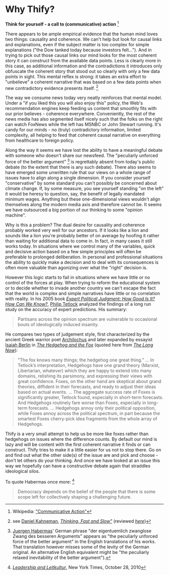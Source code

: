 Why Thify?
==========

**Think for yourself - a call to (communicative) action** [^communicativeaction]

There appears to be ample empirical evidence that the human mind loves two things: causality and coherence. We can't help but look for causal links and explanations, even if the subject matter is too complex for simple explanations ("the Dow tanked today because investors felt...").  And in trying to pick out those causal links our mind looks for the most coherent story it can construct from the available data points.  Less is clearly more in this case, as additional information and the contradictions it introduces only obfuscate the coherent story that stood out so clearly with only a few data points in sight. This mental reflex is strong: it takes an extra effort to "unbelieve" a coherent narrative that was based on a few data points when new contradictory evidence presents itself. [^kahnemann]

The way we consume news today very neatly reinforces that mental model. Under a "if you liked this you will also enjoy this" policy, the Web's recommendation engines keep feeding us content that smoothly fits with our prior believes - coherence everywhere. Conveniently, the rest of the news media has also segmented itself nicely such that the folks on the right can watch FoxNews while the left has MSNBC or John Stewart running. It's candy for our minds - no (truly) contradictory information, limited complexity, all helping to feed that coherent causal narrative on everything from healthcare to foreign policy.

Along the way it seems we have lost the ability to have a meaningful debate with someone who doesn't share our newsfeed. The "peculiarly unforced force of the better argument" [^zwangloserzwang] is regrettably absent from today's public debate (to the extent that there is any such debate).  There also seems to have emerged some unwritten rule that our views on a whole range of issues have to align along a single dimension. If you consider yourself "conservative" by some standard you can't possibly be concerned about climate change. If, by some measure, you see yourself standing "on the left" it would be heresy to question, say, the benefit of legally mandated minimum wages. Anything but these one-dimensional views wouldn't align themselves along the modern media axis and therefore cannot be. It seems we have outsourced a big portion of our thinking to some "opinion machine".

Why is this a problem? The dual desire for causality and coherence probably worked very well for our ancestors. If it looks like a lion and sounds like a lion you're probably better of on average by hoofing it rather than waiting for additional data to come in. In fact, in many cases it still works today. In situations where we control many of the variables, quick and decisive action based on a few simple principles will often be preferable to prolonged deliberation. In personal and professional situations the ability to quickly make a decision and to deal with its consequences is often more valuable than agonizing over what the "right" decision is.

However this logic starts to fail in situations where we have little or no control of the forces at play. When trying to reform the educational system or to decide whether to invade another country we can't escape the fact that the world is complex and simple narratives have little or no correlation with reality.  In his 2005 book *[Expert Political Judgment: How Good Is It? How Can We Know?](http://press.princeton.edu/titles/7959.html)*, [Philip Tetlock](http://www.sas.upenn.edu/tetlock/) analyzed the findings of a long run study on the accuracy of expert predictions. His summary: 

> Partisans across the opinion spectrum are vulnerable to occasional bouts of ideologically induced insanity.

He compares two types of judgement style, first characterized by the ancient Greek warrior poet [Archilochus](http://en.wikipedia.org/wiki/Archilochus) and later expanded by essayist [Isaiah Berlin](http://en.wikipedia.org/wiki/Isaiah_Berlin) in *[The Hedgehog and the Fox](http://en.wikipedia.org/wiki/The_Hedgehog_and_the_Fox)* (quoted here from *[The Long Now](http://longnow.org/seminars/02007/jan/26/why-foxes-are-better-forecasters-than-hedgehogs/)*):

> "The fox knows many things; the hedgehog one great thing.” ...  In
> Tetlock’s interpretation, Hedgehogs have one grand theory (Marxist,
> Libertarian, whatever) which they are happy to extend into many domains,
> relishing its parsimony, and expressing their views with great
> confidence. Foxes, on the other hand are skeptical about grand theories,
> diffident in their forecasts, and ready to adjust their ideas based on
> actual events.  ...  The aggregate success rate of Foxes is significantly
> greater, Tetlock found, especially in short-term forecasts. And Hedgehogs
> routinely fare worse than Foxes, especially in long-term forecasts. ...
> Hedgehogs annoy only their political opposition, while Foxes annoy across the
> political spectrum, in part because the smartest Foxes cherry-pick idea
> fragments from the whole array of Hedgehogs.

Thify is a very small attempt to help us be more like foxes rather than hedgehogs on issues where the difference counts. By default our mind is lazy and will be content with the first coherent narrative it finds or can construct.  Thify tries to make it a little easier for us not to stop there. Go on and find out what the other side(s) of the issue are and pick and choose - don't let others do your thinking. And once we have looked at an issue this way we hopefully can have a constructive debate again that straddles ideological silos. 

To quote Habermas once more: [^leadershipleitkultur] 

> Democracy depends on the belief of the people that there is some scope left 
> for collectively shaping a challenging future.


[^communicativeaction]: Wikipedia: ["Communicative Action"](http://en.wikipedia.org/wiki/Communicative_action)

[^kahnemann]: see [Daniel Kahneman](http://www.princeton.edu/~kahneman/), *[Thinking, Fast and Slow"](http://www.goodreads.com/book/show/11468377-thinking-fast-and-slow)* (reviewed *[here](http://scholar.harvard.edu/files/shleifer/files/kahneman_review_jel_final.pdf)*)

[^zwangloserzwang]: [Juergen Habermas](http://plato.stanford.edu/entries/habermas/)' German phrase "der eigentuemlich zwanglose Zwang des besseren Arguments" appears as "the peculiarly unforced force of the better argument" in the English translations of his works. That translation however misses some of the levity of the German original. An alternative English equivalent might be "the peculiarly relaxed inevitability of the better argument").

[^leadershipleitkultur]: *[Leadership and Leitkultur](http://www.nytimes.com/2010/10/29/opinion/29Habermas.html?pagewanted=all)*, New York Times, October 28, 2010

